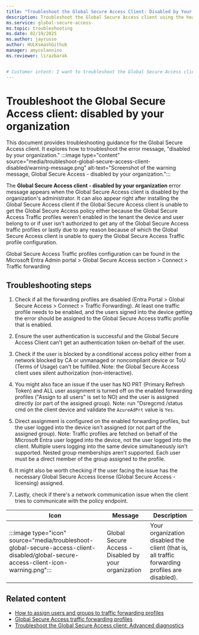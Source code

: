 ```yaml
---
title: "Troubleshoot the Global Secure Access Client: Disabled by Your Organization"
description: Troubleshoot the Global Secure Access client using the health check tab in the advanced diagnostics utility.
ms.service: global-secure-access
ms.topic: troubleshooting
ms.date: 02/19/2025
ms.author: jayrusso
author: HULKsmashGithub
manager: amycolannino
ms.reviewer: lirazbarak


# Customer intent: I want to troubleshoot the Global Secure Access client when I see the "disabled by your organization" error message.
---
```

# Troubleshoot the Global Secure Access client: disabled by your organization
This document provides troubleshooting guidance for the Global Secure Access client. It explores how to troubleshoot the error message, "disabled by your organization."
:::image type="content" source="media/troubleshoot-global-secure-access-client-disabled/warning-message.png" alt-text="Screenshot of the warning message, Global Secure Access - disabled by your organization.":::

The **Global Secure Access client - disabled by your organization** error message appears when the Global Secure Access client is disabled by the organization's administrator. It can also appear right after installing the Global Secure Access client if the Global Secure Access client is unable to get the Global Secure Access policy either because the Global Secure Access Traffic profiles weren't enabled in the tenant the device and user belong to or if user isn't authorized to get any of the Global Secure Access traffic profiles or lastly due to any reason because of which the Global Secure Access client is unable to query the Global Secure Access Traffic profile configuration. 

Global Secure Access Traffic profiles configuration can be found in the Microsoft Entra Admin portal > Global Secure Access section > Connect > Traffic forwarding 

## Troubleshooting steps    
1. Check if all the forwarding profiles are disabled (Entra Portal > Global Secure Access > Connect > Traffic Forwarding). At least one traffic profile needs to be enabled, and the users signed into the device getting the error should be assigned to the Global Secure Access traffic profile that is enabled. 

1. Ensure the user authentication is successful and the Global Secure Access Client can't get an authentication token on-behalf of the user. 

1. Check if the user is blocked by a conditional access policy either from a network blocked by CA or unmanaged or noncompliant device or ToU (Terms of Usage) can't be fulfilled. Note: the Global Secure Access client uses silent authorization (non-interactive). 

1. You might also face an issue if the user has NO PRT (Primary Refresh Token) and ALL user assignment is turned off on the enabled forwarding profiles ("Assign to all users" is set to NO) and the user is assigned directly (or part of the assigned group). Note: run "Dsregcmd /status cmd on the client device and validate the `AzureAdPrt` value is `Yes`. 

1. Direct assignment is configured on the enabled forwarding profiles, but the user logged into the device isn't assigned (or not part of the assigned group). Note: Traffic profiles are fetched on behalf of the Microsoft Entra user logged into the device, not the user logged into the client. Multiple users logging into the same device simultaneously isn't supported. Nested group memberships aren't supported. Each user must be a direct member of the group assigned to the profile. 

1. It might also be worth checking if  the user facing the issue has the necessary Global Secure Access license (Global Secure Access - licensing) assigned. 

1. Lastly, check if there's a network communication issue when the client tries to communicate with the policy endpoint. 




|Icon    |Message    |Description    |
|---------|---------|---------|
|:::image type="icon" source="media/troubleshoot-global-secure-access-client-disabled/global-secure-access-client-icon-warning.png":::	|Global Secure Access - Disabled by your organization	|Your organization disabled the client (that is, all traffic forwarding profiles are disabled).    |



## Related content
- [How to assign users and groups to traffic forwarding profiles](how-to-manage-users-groups-assignment.md)   
- [Global Secure Access traffic forwarding profiles](concept-traffic-forwarding.md)   
- [Troubleshoot the Global Secure Access client: Advanced diagnostics](troubleshoot-global-secure-access-client-advanced-diagnostics.md)   
